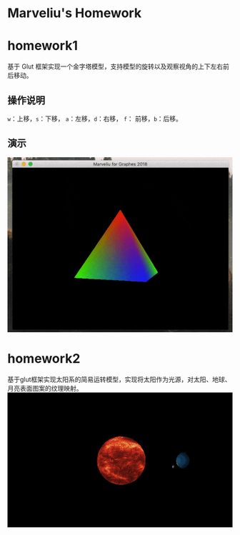 Marveliu's Homework
====

# homework1
基于 Glut 框架实现一个金字塔模型，支持模型的旋转以及观察视角的上下左右前后移动。
## 操作说明
 `w`：上移，`s`：下移， `a`：左移，`d`：右移， `f`： 前移，`b`：后移。
## 演示
![homework1](./homework1.gif)

# homework2
基于glut框架实现太阳系的简易运转模型，实现将太阳作为光源，对太阳、地球、月亮表面图案的纹理映射。
![homework2](./homework2.gif)
